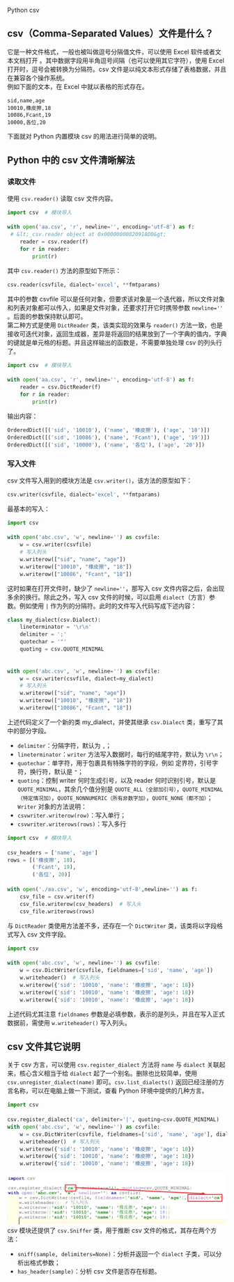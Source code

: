 Python csv
<a name="cq7p3"></a>
## csv（Comma-Separated Values）文件是什么？
它是一种文件格式，一般也被叫做逗号分隔值文件，可以使用 Excel 软件或者文本文档打开 。其中数据字段用半角逗号间隔（也可以使用其它字符），使用 Excel 打开时，逗号会被转换为分隔符。csv 文件是以纯文本形式存储了表格数据，并且在兼容各个操作系统。<br />例如下面的文本，在 Excel 中就以表格的形式存在。
```
sid,name,age
10010,橡皮擦,18
10086,Fcant,19
10000,各位,20
```
下面就对 Python 内置模块 csv 的用法进行简单的说明。
<a name="ZPisP"></a>
## Python 中的 csv 文件清晰解法
<a name="vsMNh"></a>
### 读取文件
使用 `csv.reader()` 读取 csv 文件内容。
```python
import csv  # 模块导入

with open('aa.csv', 'r', newline='', encoding='utf-8') as f:
 # &lt;_csv.reader object at 0x00000000020918D0&gt;
    reader = csv.reader(f)
    for r in reader:
        print(r)
```
其中 `csv.reader()` 方法的原型如下所示：
```python
csv.reader(csvfile, dialect='excel', **fmtparams)
```
其中的参数 csvfile 可以是任何对象，但要求该对象是一个迭代器，所以文件对象和列表对象都可以传入，如果是文件对象，还要求打开它时携带参数 `newline=''` 。后面的参数保持默认即可。<br />第二种方式是使用 `DictReader` 类，该类实现的效果与 `reader()` 方法一致，也是接收可迭代对象，返回生成器，差异是将返回的结果放到了一个字典的值内，字典的键就是单元格的标题。并且这样输出的函数是，不需要单独处理 csv 的列头行了。
```python
import csv  # 模块导入

with open('aa.csv', 'r', newline='', encoding='utf-8') as f:
    reader = csv.DictReader(f)
    for r in reader:
        print(r)
```
输出内容：
```python
OrderedDict([('sid', '10010'), ('name', '橡皮擦'), ('age', '18')])
OrderedDict([('sid', '10086'), ('name', 'Fcant'), ('age', '19')])
OrderedDict([('sid', '10000'), ('name', '各位'), ('age', '20')])
```
<a name="fCPuy"></a>
### 写入文件
csv 文件写入用到的模块方法是 `csv.writer()`，该方法的原型如下：
```python
csv.writer(csvfile, dialect='excel', **fmtparams)
```
最基本的写入：
```python
import csv

with open('abc.csv', 'w', newline='') as csvfile:
    w = csv.writer(csvfile)
    # 写入列头
    w.writerow(["sid", "name", "age"])
    w.writerow(["10010", "橡皮擦", "18"])
    w.writerow(["10086", "Fcant", "18"])
```
这时如果在打开文件时，缺少了 `newline=''`，那写入 csv 文件内容之后，会出现多余的换行。除此之外，写入 csv 文件的时候，可以启用 `dialect`（方言）参数。例如使用 `|` 作为列的分隔符。此时的文件写入代码写成下述内容：
```python
class my_dialect(csv.Dialect):
    lineterminator = '\r\n'
    delimiter = ';'
    quotechar = '"'
    quoting = csv.QUOTE_MINIMAL


with open('abc.csv', 'w', newline='') as csvfile:
    w = csv.writer(csvfile, dialect=my_dialect)
    # 写入列头
    w.writerow(["sid", "name", "age"])
    w.writerow(["10010", "橡皮擦", "18"])
    w.writerow(["10086", "Fcant", "18"])
```
上述代码定义了一个新的类 my_dialect，并使其继承 `csv.Dialect` 类，重写了其中的部分字段。

- `delimiter`：分隔字符，默认为 `,`；
- `lineterminator`：`writer` 方法写入数据时，每行的结尾字符，默认为 `\r\n`；
- `quotechar`：单字符，用于包裹具有特殊字符的字段，例如 定界符，引号字符，换行符，默认是 `"`；
- `quoting`：控制 writer 何时生成引号，以及 reader 何时识别引号，默认是 `QUOTE_MINIMAL`，其余几个值分别是 `QUOTE_ALL（全部加引号）`，`QUOTE_MINIMAL（特定情况加）`，`QUOTE_NONNUMERIC（所有非数字加）`，`QUOTE_NONE（都不加）`；`Writer` 对象的方法说明：
- `csvwriter.writerow(row)`：写入单行；
- `csvwriter.writerows(rows)`：写入多行
```python
import csv  # 模块导入

csv_headers = ['name', 'age']
rows = [('橡皮擦', 18),
        ('Fcant', 19),
        ('各位', 20)]

with open('./aa.csv', 'w', encoding='utf-8',newline='') as f:
    csv_file = csv.writer(f)
    csv_file.writerow(csv_headers)  # 写入头
    csv_file.writerows(rows)
```
与 `DictReader` 类使用方法差不多，还存在一个 `DictWriter` 类，该类将以字段格式写入 csv 文件字段。
```python
import csv

with open('abc.csv', 'w', newline='') as csvfile:
    w = csv.DictWriter(csvfile, fieldnames=['sid', 'name', 'age'])
    w.writeheader()  # 写入列头
    w.writerow({'sid': '10010', 'name': '橡皮擦', 'age': 18})
    w.writerow({'sid': '10010', 'name': '橡皮擦', 'age': 18})
    w.writerow({'sid': '10010', 'name': '橡皮擦', 'age': 18})
```
上述代码尤其注意 `fieldnames` 参数是必填参数，表示的是列头，并且在写入正式数据前，需使用 `w.writeheader()` 写入列头。
<a name="oM1Hs"></a>
## csv 文件其它说明
关于 csv 方言，可以使用 `csv.register_dialect` 方法将 `name` 与 `dialect` 关联起来，核心含义相当于给 `dialect` 起了一个别名。删除也比较简单，使用 `csv.unregister_dialect(name)` 即可。`csv.list_dialects()` 返回已经注册的方言名称，可以在电脑上做一下测试，查看 Python 环境中提供的几种方言。
```python
import csv

csv.register_dialect('ca', delimiter='|', quoting=csv.QUOTE_MINIMAL)
with open('abc.csv', 'w', newline='') as csvfile:
    w = csv.DictWriter(csvfile, fieldnames=['sid', 'name', 'age'], dialect='ca')
    w.writeheader()  # 写入列头
    w.writerow({'sid': '10010', 'name': '橡皮擦', 'age': 18})
    w.writerow({'sid': '10010', 'name': '橡皮擦', 'age': 18})
    w.writerow({'sid': '10010', 'name': '橡皮擦', 'age': 18})
```
![image.png](./img/1645372230274-293e0cb8-0179-4ba4-ad07-f71b978ba913.png)<br />csv 模块还提供了 `csv.Sniffer` 类，用于推断 csv 文件的格式，其存在两个方法：

- `sniff(sample, delimiters=None)`：分析并返回一个 `dialect` 子类，可以分析出格式参数；
- `has_header(sample)`：分析 csv 文件是否存在标题。
